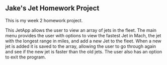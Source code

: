 ## Jake's Jet Homework Project

This is my week 2 homework project.

This JetApp allows the user to view an array of jets in the fleet. The main menu
provides the user with options to view the fastest Jet in Mach, the jet with the
longest range in miles, and add a new Jet to the fleet. When a new jet is added
it is saved to the array, allowing the user to go through again and see if the new
jet is faster than the old jets. The user also has an option to exit the program.
